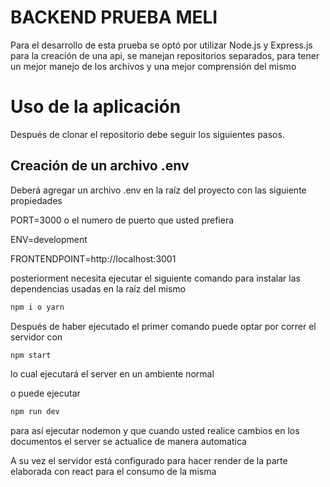 # BACKEND PRUEBA MELI

Para el desarrollo de esta prueba se optó por utilizar Node.js y Express.js para la creación de una api, se manejan repositorios separados, para tener un mejor manejo de los archivos y una mejor comprensión del mismo

# Uso de la aplicación

Después de clonar el repositorio debe seguir los siguientes pasos.

## Creación de un archivo .env
Deberá agregar un archivo .env en la raíz del proyecto con las siguiente propiedades

PORT=3000 o el numero de puerto que usted prefiera

ENV=development

FRONTENDPOINT=http://localhost:3001

posteriorment necesita ejecutar el siguiente comando para instalar las dependencias usadas en la raíz del mismo

```bash
npm i o yarn 
```

Después de haber ejecutado el primer comando puede optar por correr el servidor con

```bash
npm start
```

lo cual ejecutará el server en un ambiente normal

o puede ejecutar 

```bash
npm run dev
```
para así ejecutar nodemon y que cuando usted realice cambios en los documentos el server se actualice de manera automatica

A su vez el servidor está configurado para hacer render de la parte elaborada con react para el consumo de la misma